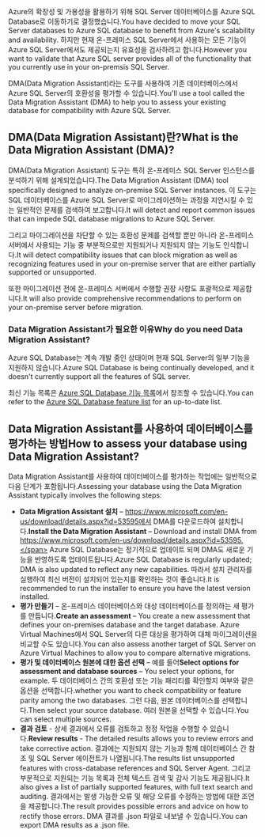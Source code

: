 <span data-ttu-id="552fe-101">Azure의 확장성 및 가용성을 활용하기 위해 SQL Server 데이터베이스를 Azure SQL Database로 이동하기로 결정했습니다.</span><span class="sxs-lookup"><span data-stu-id="552fe-101">You have decided to move your SQL Server databases to Azure SQL database to benefit from Azure's scalability and availability.</span></span> <span data-ttu-id="552fe-102">하지만 현재 온-프레미스 SQL Server에서 사용하는 모든 기능이 Azure SQL Server에서도 제공되는지 유효성을 검사하려고 합니다.</span><span class="sxs-lookup"><span data-stu-id="552fe-102">However you want to validate that Azure SQL server provides all of the functionality that you currently use in your on-premsis SQL Server.</span></span>

<span data-ttu-id="552fe-103">DMA(Data Migration Assistant)라는 도구를 사용하여 기존 데이터베이스에서 Azure SQL Server의 호환성을 평가할 수 있습니다.</span><span class="sxs-lookup"><span data-stu-id="552fe-103">You'll use a tool called the Data Migration Assistant (DMA) to help you to assess your existing database for compatibility with Azure SQL Server.</span></span>

## <a name="what-is-the-data-migration-assistant-dma"></a><span data-ttu-id="552fe-104">DMA(Data Migration Assistant)란?</span><span class="sxs-lookup"><span data-stu-id="552fe-104">What is the Data Migration Assistant (DMA)?</span></span>

<span data-ttu-id="552fe-105">DMA(Data Migration Assistant) 도구는 특히 온-프레미스 SQL Server 인스턴스를 분석하기 위해 설계되었습니다.</span><span class="sxs-lookup"><span data-stu-id="552fe-105">The Data Migration Assistant (DMA) tool specifically designed to analyze on-premise SQL Server instances.</span></span> <span data-ttu-id="552fe-106">이 도구는 SQL 데이터베이스를 Azure SQL Server로 마이그레이션하는 과정을 지연시킬 수 있는 일반적인 문제를 검색하여 보고합니다.</span><span class="sxs-lookup"><span data-stu-id="552fe-106">It will detect and report common issues that can impede SQL database migrations to Azure SQL Server.</span></span>

<span data-ttu-id="552fe-107">그리고 마이그레이션을 차단할 수 있는 호환성 문제를 검색할 뿐만 아니라 온-프레미스 서버에서 사용되는 기능 중 부분적으로만 지원되거나 지원되지 않는 기능도 인식합니다.</span><span class="sxs-lookup"><span data-stu-id="552fe-107">It will detect compatibility issues that can block migration as well as recognizing features used in your on-premise server that are either partially supported or unsupported.</span></span>

<span data-ttu-id="552fe-108">또한 마이그레이션 전에 온-프레미스 서버에서 수행할 권장 사항도 포괄적으로 제공합니다.</span><span class="sxs-lookup"><span data-stu-id="552fe-108">It will also provide comprehensive recommendations to perform on your on-premise server before migration.</span></span>

### <a name="why-do-you-need-data-migration-assistant"></a><span data-ttu-id="552fe-109">Data Migration Assistant가 필요한 이유</span><span class="sxs-lookup"><span data-stu-id="552fe-109">Why do you need Data Migration Assistant?</span></span>

<span data-ttu-id="552fe-110">Azure SQL Database는 계속 개발 중인 상태이며 현재 SQL Server의 일부 기능을 지원하지 않습니다.</span><span class="sxs-lookup"><span data-stu-id="552fe-110">Azure SQL Database is being continually developed, and it doesn't currently support all the features of SQL server.</span></span>

<span data-ttu-id="552fe-111">최신 기능 목록은 [Azure SQL Database 기능 목록](https://docs.microsoft.com/en-us/azure/sql-database/sql-database-features)에서 참조할 수 있습니다.</span><span class="sxs-lookup"><span data-stu-id="552fe-111">You can refer to the [Azure SQL Database feature list](https://docs.microsoft.com/en-us/azure/sql-database/sql-database-features) for an up-to-date list.</span></span>

## <a name="how-to-assess-your-database-using-data-migration-assistant"></a><span data-ttu-id="552fe-112">Data Migration Assistant를 사용하여 데이터베이스를 평가하는 방법</span><span class="sxs-lookup"><span data-stu-id="552fe-112">How to assess your database using Data Migration Assistant?</span></span>

<span data-ttu-id="552fe-113">Data Migration Assistant를 사용하여 데이터베이스를 평가하는 작업에는 일반적으로 다음 단계가 포함됩니다.</span><span class="sxs-lookup"><span data-stu-id="552fe-113">Assessing your database using the Data Migration Assistant typically involves the following steps:</span></span>

- <span data-ttu-id="552fe-114">**Data Migration Assistant 설치** – https://www.microsoft.com/en-us/download/details.aspx?id=53595에서 DMA를 다운로드하여 설치합니다.</span><span class="sxs-lookup"><span data-stu-id="552fe-114">**Install the Data Migration Assistant** – Download and install DMA from https://www.microsoft.com/en-us/download/details.aspx?id=53595.</span></span> <span data-ttu-id="552fe-115">Azure SQL Database는 정기적으로 업데이트 되며 DMA도 새로운 기능을 반영하도록 업데이트됩니다.</span><span class="sxs-lookup"><span data-stu-id="552fe-115">Azure SQL Database is regularly updated; DMA is also updated to reflect any new capabilities.</span></span> <span data-ttu-id="552fe-116">따라서 설치 관리자를 실행하여 최신 버전이 설치되어 있는지를 확인하는 것이 좋습니다.</span><span class="sxs-lookup"><span data-stu-id="552fe-116">It is recommended to run the installer to ensure you have the latest version installed.</span></span>
- <span data-ttu-id="552fe-117">**평가 만들기** – 온-프레미스 데이터베이스와 대상 데이터베이스를 정의하는 새 평가를 만듭니다.</span><span class="sxs-lookup"><span data-stu-id="552fe-117">**Create an assessment** – You create a new assessment that defines your on-premises database and the target database.</span></span> <span data-ttu-id="552fe-118">Azure Virtual Machines에서 SQL Server의 다른 대상을 평가하여 대체 마이그레이션을 비교할 수도 있습니다.</span><span class="sxs-lookup"><span data-stu-id="552fe-118">You can also assess another target of SQL Server on Azure Virtual Machines to allow you to compare alternative migrations.</span></span>
- <span data-ttu-id="552fe-119">**평가 및 데이터베이스 원본에 대한 옵션 선택** – 예를 들어</span><span class="sxs-lookup"><span data-stu-id="552fe-119">**Select options for assessment and database sources** – You select your options, for example.</span></span> <span data-ttu-id="552fe-120">두 데이터베이스 간의 호환성 또는 기능 패리티를 확인할지 여부와 같은 옵션을 선택합니다.</span><span class="sxs-lookup"><span data-stu-id="552fe-120">whether you want to check compatibility or feature parity among the two databases.</span></span> <span data-ttu-id="552fe-121">그런 다음, 원본 데이터베이스를 선택합니다.</span><span class="sxs-lookup"><span data-stu-id="552fe-121">Then select your source database.</span></span> <span data-ttu-id="552fe-122">여러 원본을 선택할 수 있습니다.</span><span class="sxs-lookup"><span data-stu-id="552fe-122">You can select multiple sources.</span></span>
- <span data-ttu-id="552fe-123">**결과 검토** - 상세 결과에서 오류를 검토하고 정정 작업을 수행할 수 있습니다.</span><span class="sxs-lookup"><span data-stu-id="552fe-123">**Review results** - The detailed results allows you to review errors and take corrective action.</span></span> <span data-ttu-id="552fe-124">결과에는 지원되지 않는 기능과 함께 데이터베이스 간 참조 및 SQL Server 에이전트가 나열됩니다.</span><span class="sxs-lookup"><span data-stu-id="552fe-124">The results list unsupported features with cross-database references and SQL Server Agent.</span></span> <span data-ttu-id="552fe-125">그리고 부분적으로 지원되는 기능 목록과 전체 텍스트 검색 및 감사 기능도 제공됩니다.</span><span class="sxs-lookup"><span data-stu-id="552fe-125">It also gives a list of partially supported features, with full text search and auditing.</span></span> <span data-ttu-id="552fe-126">결과에서는 발생 가능한 오류 및 해당 오류를 수정하는 방법에 대한 조언을 제공합니다.</span><span class="sxs-lookup"><span data-stu-id="552fe-126">The result provides possible errors and advice on how to rectify those errors.</span></span> <span data-ttu-id="552fe-127">DMA 결과를 .json 파일로 내보낼 수 있습니다.</span><span class="sxs-lookup"><span data-stu-id="552fe-127">You can export DMA results as a .json file.</span></span>
